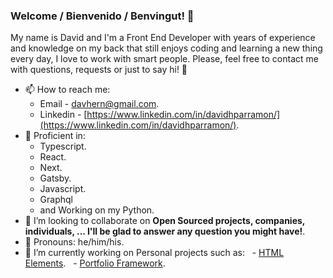 ### Welcome / Bienvenido / Benvingut! 👋

My name is David and I'm a Front End Developer with years of experience and knowledge on my back that still enjoys coding and learning a new thing every day, I love to work with smart people. Please, feel free to contact me with questions, requests or just to say hi! 👋

- 📫 How to reach me:
  - Email - [davhern@gmail.com](mailto:davhern@gmail.com).
  - Linkedin - [https://www.linkedin.com/in/davidhparramon/](https://www.linkedin.com/in/davidhparramon/).
- 🌱 Proficient in:
  - Typescript.
  - React.
  - Next.
  - Gatsby.
  - Javascript.
  - Graphql
  - and Working on my Python. 
- 👯 I’m looking to collaborate on **Open Sourced projects, companies, individuals, ... I'll be glad to answer any question you might have!**.
- :man: Pronouns: he/him/his.
- 🔭 I’m currently working on Personal projects such as:
  - [HTML Elements](https://github.com/dhpar/HTML-Elements).
  - [Portfolio Framework](https://github.com/dhpar/portfolioFramework).

<!--
**dhpar/dhpar** is a ✨ _special_ ✨ repository because its `README.md` (this file) appears on your GitHub profile.

Here are some ideas to get you started:

- 🔭 I’m currently working on ...
- 🌱 I’m currently learning ...
- 👯 I’m looking to collaborate on ...
- 🤔 I’m looking for help with ...
- 💬 Ask me about ...
- 📫 How to reach me: ...
- 😄 Pronouns: ...
- ⚡ Fun fact: ...
-->
